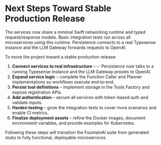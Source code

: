 # Next Steps Toward Stable Production Release

The services now share a minimal Swift networking runtime and typed request/response models. Basic integration tests run across all microservices using this runtime. Persistence connects to a real Typesense instance and the LLM Gateway forwards requests to OpenAI.

To move the project toward a stable production release:

1. **Connect services to real infrastructure** – ✅ Persistence now talks to a running Typesense instance and the LLM Gateway proxies to OpenAI.
2. **Expand service logic** – complete the Function Caller and Planner implementations so workflows execute end‑to‑end.
3. **Persist tool definitions** – implement storage in the Tools Factory and expose registration APIs.
4. **Add authentication** – secure all services with token-based auth and validate inputs.
5. **Harden testing** – grow the integration tests to cover more scenarios and enable CI metrics.
6. **Finalize deployment assets** – refine the Docker images, document environment variables, and provide examples for Kubernetes.

Following these steps will transition the FountainAI suite from generated stubs to fully functional, deployable microservices.

